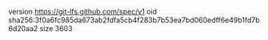 version https://git-lfs.github.com/spec/v1
oid sha256:3f0a6fc985da673ab2fdfa5cb4f283b7b53ea7bd060edff6e49b1fd7b6d20aa2
size 3603
